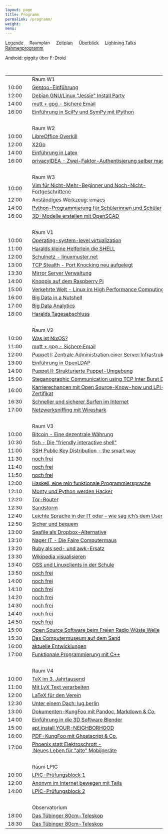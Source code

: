 ```yaml
---
layout: page
title: Programm
permalink: /programm/
weight: 
menu: 
---
```

<a href="../programm_legende">Legende</a>&nbsp;&nbsp;&nbsp;&nbsp;
Raumplan&nbsp;&nbsp;&nbsp;&nbsp;
<a href="../programm_zeitplan/">Zeitplan</a>&nbsp;&nbsp;&nbsp;&nbsp;
<a href="../programm_ueberblick">Überblick</a>&nbsp;&nbsp;&nbsp;&nbsp;
<a href="../programm_lightning_talks">Lightning Talks</a>&nbsp;&nbsp;&nbsp;&nbsp;
<a href="../programm_rahmen">Rahmenprogramm</a>

<a href="https://f-droid.org/repository/browse/?fdid=net.gaast.giggity" target="_blank">Android: giggity</a> über <a href="https://f-droid.org/" target="_blank">F-Droid</a>

<br/>

<table>

<tr><td></td><td></td><td>Raum W1</td></tr>
<tr><td>10:00</td><td><a class="work"></a></td><td><a href="../programm/schmidt_stockmayer-gentoo">Gentoo-Einführung</a></td><td>Mark&nbsp;Schmidt,&nbsp;Andreas&nbsp;Stockmayer</td></tr>
<tr><td>12:00</td><td><a class="work"></a></td><td><a href="../programm/mundt_nachbauer-jessie_party">Debian&nbsp;GNU/Linux&nbsp;"Jessie"&nbsp;Install&nbsp;Party</a></td><td>Andreas&nbsp;Mundt,&nbsp;Florian&nbsp;Nachbauer</td></tr>
<tr><td>14:00</td><td><a class="work"></a></td><td><a href="../programm/guckes-muttgpg2">mutt&nbsp;+&nbsp;gpg&nbsp;-&nbsp;Sichere&nbsp;Email</a></td><td>Sven&nbsp;Guckes</td></tr>
<tr><td>16:00</td><td><a class="work"></a></td><td><a href="../programm/hrenka-python">Einführung&nbsp;in&nbsp;SciPy&nbsp;und&nbsp;SymPy&nbsp;mit&nbsp;IPython</a></td><td>Peter&nbsp;Hrenka</td></tr>
<tr><td>&nbsp;</td></tr>

<tr><td></td><td></td><td>Raum W2</td></tr>
<tr><td>10:00</td><td><a class="work"></a></td><td><a href="../programm/krug-libreoffice">LibreOffice&nbsp;Overkill</a></td><td>Stefan&nbsp;Krug</td></tr>
<tr><td>12:00</td><td><a class="work"></a></td><td><a href="../programm/graesing-x2go">X2Go</a></td><td>Heinz&nbsp;Graesing</td></tr>
<tr><td>14:00</td><td><a class="work"></a></td><td><a href="../programm/nagel-latex">Einführung&nbsp;in&nbsp;Latex</a></td><td>Thorsten&nbsp;Nagel</td></tr>
<tr><td>16:00</td><td><a class="work"></a></td><td><a href="../programm/koelbel-privacyidea">privacyIDEA&nbsp;-&nbsp;Zwei-Faktor-Authentisierung&nbsp;selber&nbsp;machen</a></td><td>Cornelius&nbsp;Kölbel</td></tr>
<tr><td>&nbsp;</td></tr>

<tr><td></td><td></td><td>Raum W3</td></tr>
<tr><td>10:00</td><td><a class="work"></a></td><td><a href="../programm/zimmer-vim">Vim&nbsp;für&nbsp;Nicht-Mehr-Beginner&nbsp;und&nbsp;Noch-Nicht-Fortgeschrittene</a></td><td>Toni&nbsp;Zimmer</td></tr>
<tr><td>12:00</td><td><a class="work"></a></td><td><a href="../programm/waelde-emacs">Anständiges&nbsp;Werkzeug:&nbsp;emacs</a></td><td>Erich&nbsp;Wälde</td></tr>
<tr><td>14:00</td><td><a class="work"></a></td><td><a href="../programm/blechschmidt-python_schueler">Python-Programmierung&nbsp;für&nbsp;Schülerinnen&nbsp;und&nbsp;Schüler</a></td><td>Ingo&nbsp;Blechschmidt</td></tr>
<tr><td>16:00</td><td><a class="work"></a></td><td><a href="../programm/knopper-openscad">3D-Modelle&nbsp;erstellen&nbsp;mit&nbsp;OpenSCAD</a></td><td>Prof.&nbsp;Dipl.-Ing.&nbsp;Klaus&nbsp;Knopper</td></tr>
<tr><td>&nbsp;</td></tr>

<tr><td></td><td></td><td>Raum V1</td></tr>
<tr><td>10:00</td><td><a class="talk"></a></td><td><a href="../programm/brauner-lxc">Operating-system-level&nbsp;virtualization</a></td><td>Christian&nbsp;Brauner</td></tr>
<tr><td>11:00</td><td><a class="talk"></a></td><td><a href="../programm/koenig-bash">Haralds&nbsp;kleine&nbsp;Helferlein&nbsp;die&nbsp;SHELL</a></td><td>Harald&nbsp;König</td></tr>
<tr><td>12:00</td><td><a class="talk"></a></td><td><a href="../programm/schiebel-linuxmuster">Schulnetz&nbsp;-&nbsp;linuxmuster.net</a></td><td>Frank&nbsp;Schiebel</td></tr>
<tr><td>13:00</td><td><a class="talk"></a></td><td><a href="../programm/seidel-tcp_stealth">TCP&nbsp;Stealth&nbsp;-&nbsp;Port&nbsp;Knocking&nbsp;neu&nbsp;aufgelegt</a></td><td>Dr.&nbsp;Udo&nbsp;Seidel</td></tr>
<tr><td>13:30</td><td><a class="talk"></a></td><td><a href="../programm/reber-mirrorserver">Mirror&nbsp;Server&nbsp;Verwaltung</a></td><td>Adrian&nbsp;Reber</td></tr>
<tr><td>14:00</td><td><a class="talk"></a></td><td><a href="../programm/knopper-knoppix_raspi">Knoppix&nbsp;auf&nbsp;dem&nbsp;Raspberry&nbsp;Pi</a></td><td>Prof.&nbsp;Dipl.-Ing.&nbsp;Klaus&nbsp;Knopper</td></tr>
<tr><td>15:00</td><td><a class="talk"></a></td><td><a href="../programm/gantikow-verkehrte_welt">Verkehrte&nbsp;Welt&nbsp;-&nbsp;Linux&nbsp;im&nbsp;High&nbsp;Performance&nbsp;Computing</a></td><td>Holger&nbsp;Gantikow</td></tr>
<tr><td>16:00</td><td><a class="talk"></a></td><td><a href="../programm/flebbe-bigdata1">Big&nbsp;Data&nbsp;in&nbsp;a&nbsp;Nutshell</a></td><td>Olaf&nbsp;Flebbe</td></tr>
<tr><td>17:00</td><td><a class="talk"></a></td><td><a href="../programm/goetz-bigdata2">Big&nbsp;Data&nbsp;Analytics</a></td><td>Thomas&nbsp;Götz</td></tr>
<tr><td>18:00</td><td><a class="talk"></a></td><td><a href="../programm/koenig-tagesabschluss">Haralds&nbsp;Tagesabschluss</a></td><td>Harald&nbsp;König</td></tr>
<tr><td>&nbsp;</td></tr>

<tr><td></td><td></td><td>Raum V2</td></tr>
<tr><td>10:00</td><td><a class="talk"></a></td><td><a href="../programm/schiele-nixos">Was&nbsp;ist&nbsp;NixOS?</a></td><td>Joachim&nbsp;Schiele</td></tr>
<tr><td>11:00</td><td><a class="talk"></a></td><td><a href="../programm/guckes-muttgpg1">mutt&nbsp;+&nbsp;gpg&nbsp;-&nbsp;Sichere&nbsp;Email</a></td><td>Sven&nbsp;Guckes</td></tr>
<tr><td>12:00</td><td><a class="talk"></a></td><td><a href="../programm/kockler-puppet1">Puppet&nbsp;I:&nbsp;Zentrale&nbsp;Administration&nbsp;einer&nbsp;Server&nbsp;Infrastruktur</a></td><td>Torsten&nbsp;Kockler</td></tr>
<tr><td>13:00</td><td><a class="talk"></a></td><td><a href="../programm/gietz-openldap">Einführung&nbsp;in&nbsp;OpenLDAP</a></td><td>Peter&nbsp;Gietz</td></tr>
<tr><td>14:00</td><td><a class="talk"></a></td><td><a href="../programm/kockler-puppet2">Puppet&nbsp;II:&nbsp;Strukturierte&nbsp;Puppet-Umgebung</a></td><td>Torsten&nbsp;Kockler</td></tr>
<tr><td>15:00</td><td><a class="talk"></a></td><td><a href="../programm/kemmer-network_steganography">Steganographic&nbsp;Communication&nbsp;using&nbsp;TCP&nbsp;Inter&nbsp;Burst&nbsp;Delays</a></td><td>Florian&nbsp;Kemmer</td></tr>
<tr><td>16:00</td><td><a class="talk"></a></td><td><a href="../programm/behrla-lpic">Karrierechancen&nbsp;mit&nbsp;Open&nbsp;Source-Know-how&nbsp;und&nbsp;LPI-Zertifikat</a></td><td>Klaus&nbsp;Behrla</td></tr>
<tr><td>16:30</td><td><a class="talk"></a></td><td><a href="../programm/hofmann-surfen">Schneller&nbsp;und&nbsp;sicherer&nbsp;Surfen&nbsp;im&nbsp;Internet</a></td><td>Frank&nbsp;Hofmann</td></tr>
<tr><td>17:00</td><td><a class="talk"></a></td><td><a href="../programm/blechschmidt-wireshark">Netzwerksniffing&nbsp;mit&nbsp;Wireshark</a></td><td>Ingo&nbsp;Blechschmidt</td></tr>
<tr><td>&nbsp;</td></tr>

<tr><td></td><td></td><td>Raum V3</td></tr>
<tr><td>10:00</td><td><a class="talk"></a></td><td><a href="../programm/uebele-bitcoin">Bitcoin&nbsp;-&nbsp;Eine&nbsp;dezentrale&nbsp;Währung</a></td><td>Peter&nbsp;Uebele</td></tr>
<tr><td>10:30</td><td><a class="talk"></a></td><td><a href="../programm/weissensel-fish">fish&nbsp;-&nbsp;Die&nbsp;"friendly&nbsp;interactive&nbsp;shell"</a></td><td>Jonas&nbsp;Weissensel</td></tr>
<tr><td>11:00</td><td><a class="talk"></a></td><td><a href="../programm/genannt-sshkey_distribution">SSH&nbsp;Public&nbsp;Key&nbsp;Distribution&nbsp;-&nbsp;the&nbsp;smart&nbsp;way</a></td><td>Jonas&nbsp;Genannt</td></tr>
<tr><td>11:30</td><td><a class="light"></a></td><td><a href="../callforpapers/">noch&nbsp;frei</a></td><td>Du?&nbsp;;-)</td></tr>
<tr><td>11:40</td><td><a class="light"></a></td><td><a href="../callforpapers/">noch&nbsp;frei</a></td><td>Du?&nbsp;;-)</td></tr>
<tr><td>11:50</td><td><a class="light"></a></td><td><a href="../callforpapers/">noch&nbsp;frei</a></td><td>Du?&nbsp;;-)</td></tr>
<tr><td>12:00</td><td><a class="light"></a></td><td><a href="../programm/blechschmidt-haskell">Haskell,&nbsp;eine&nbsp;rein&nbsp;funktionale&nbsp;Programmiersprache</a></td><td>Ingo&nbsp;Blechschmidt</td></tr>
<tr><td>12:10</td><td><a class="light"></a></td><td><a href="../programm/willbold-python_kinder_buch">Monty&nbsp;und&nbsp;Python&nbsp;werden&nbsp;Hacker</a></td><td>Carina&nbsp;Willbold</td></tr>
<tr><td>12:20</td><td><a class="light"></a></td><td><a href="../programm/stadelmeier_wannenmacher-tor_router">Tor-Router</a></td><td>Andreas&nbsp;Stadelmeier,&nbsp;Fabian&nbsp;Wannenmacher</td></tr>
<tr><td>12:30</td><td><a class="light"></a></td><td><a href="../programm/blechschmidt-sandstorm">Sandstorm</a></td><td>Ingo&nbsp;Blechschmidt</td></tr>
<tr><td>12:40</td><td><a class="light"></a></td><td><a href="../programm/helmle-einfache_sprache">Leichte&nbsp;Sprache&nbsp;in&nbsp;der&nbsp;IT&nbsp;oder&nbsp;–&nbsp;wie&nbsp;sag&nbsp;ich’s&nbsp;dem&nbsp;User?</a></td><td>Krishna-Sara&nbsp;Helmle</td></tr>
<tr><td>12:50</td><td><a class="light"></a></td><td><a href="../programm/koelbel-desktop_auth">Sicher&nbsp;und&nbsp;bequem</a></td><td>Cornelius&nbsp;Kölbel</td></tr>
<tr><td>13:00</td><td><a class="light"></a></td><td><a href="../programm/giesen-seafile">Seafile&nbsp;als&nbsp;Dropbox-Alternative</a></td><td>Gregor&nbsp;Giesen</td></tr>
<tr><td>13:10</td><td><a class="light"></a></td><td><a href="../programm/widmayer-nagerit">Nager&nbsp;IT&nbsp;-&nbsp;Die&nbsp;Faire&nbsp;Computermaus</a></td><td>Karin&nbsp;Widmayer</td></tr>
<tr><td>13:20</td><td><a class="light"></a></td><td><a href="../programm/franke-ruby">Ruby&nbsp;als&nbsp;sed-&nbsp;und&nbsp;awk-Ersatz</a></td><td>Knut&nbsp;Franke</td></tr>
<tr><td>13:30</td><td><a class="light"></a></td><td><a href="../programm/humm-wikipedia">Wikipedia&nbsp;visualisieren</a></td><td>Justin&nbsp;Humm</td></tr>
<tr><td>13:40</td><td><a class="light"></a></td><td><a href="../programm/schiebel-oss_schule">OSS&nbsp;und&nbsp;Linuxclients&nbsp;in&nbsp;der&nbsp;Schule</a></td><td>Frank&nbsp;Schiebel</td></tr>
<tr><td>13:50</td><td><a class="light"></a></td><td><a href="../callforpapers/">noch&nbsp;frei</a></td><td>Du?&nbsp;;-)</td></tr>
<tr><td>14:00</td><td><a class="light"></a></td><td><a href="../callforpapers/">noch&nbsp;frei</a></td><td>Du?&nbsp;;-)</td></tr>
<tr><td>14:10</td><td><a class="light"></a></td><td><a href="../callforpapers/">noch&nbsp;frei</a></td><td>Du?&nbsp;;-)</td></tr>
<tr><td>14:20</td><td><a class="light"></a></td><td><a href="../callforpapers/">noch&nbsp;frei</a></td><td>Du?&nbsp;;-)</td></tr>
<tr><td>14:30</td><td><a class="light"></a></td><td><a href="../callforpapers/">noch&nbsp;frei</a></td><td>Du?&nbsp;;-)</td></tr>
<tr><td>14:40</td><td><a class="light"></a></td><td><a href="../callforpapers/">noch&nbsp;frei</a></td><td>Du?&nbsp;;-)</td></tr>
<tr><td>14:50</td><td><a class="light"></a></td><td><a href="../callforpapers/">noch&nbsp;frei</a></td><td>Du?&nbsp;;-)</td></tr>
<tr><td>15:00</td><td><a class="talk"></a></td><td><a href="../programm/kuestner_strohmaier-wueste_welle">Open&nbsp;Source&nbsp;Software&nbsp;beim&nbsp;Freien&nbsp;Radio&nbsp;Wüste&nbsp;Welle</a></td><td>Andreas&nbsp;Küstner,&nbsp;Friedrich&nbsp;Strohmaier</td></tr>
<tr><td>15:30</td><td><a class="talk"></a></td><td><a href="../programm/klaeren-computermuseum">Das&nbsp;Computermuseum&nbsp;auf&nbsp;dem&nbsp;Sand</a></td><td>Prof.&nbsp;Dr.&nbsp;Herbert&nbsp;Klaeren</td></tr>
<tr><td>16:00</td><td><a class="talk"></a></td><td><a href="../programm/schiele-aktuelles">aktuelle&nbsp;Entwicklungen</a></td><td>Joachim&nbsp;Schiele</td></tr>
<tr><td>17:00</td><td><a class="talk"></a></td><td><a href="../programm/grimm-cpp_funktional">Funktionale&nbsp;Programmierung&nbsp;mit&nbsp;C++</a></td><td>Rainer&nbsp;Grimm</td></tr>
<tr><td>&nbsp;</td></tr>

<tr><td></td><td></td><td>Raum V4</td></tr>
<tr><td>10:00</td><td><a class="talk"></a></td><td><a href="../programm/schroeder-tex">TeX&nbsp;im&nbsp;3.&nbsp;Jahrtausend</a></td><td>Martin&nbsp;Schröder</td></tr>
<tr><td>11:00</td><td><a class="talk"></a></td><td><a href="../programm/engelmann-lyx">Mit&nbsp;LyX&nbsp;Text&nbsp;verarbeiten</a></td><td>Wolfgang&nbsp;Engelmann</td></tr>
<tr><td>12:00</td><td><a class="talk"></a></td><td><a href="../programm/imme-latex_verein">LaTeX&nbsp;für&nbsp;den&nbsp;Verein</a></td><td>Roland&nbsp;Imme</td></tr>
<tr><td>12:30</td><td><a class="talk"></a></td><td><a href="../programm/hofmann-lug_berlin">Unter&nbsp;einem&nbsp;Dach:&nbsp;lug.berlin</a></td><td>Frank&nbsp;Hofmann</td></tr>
<tr><td>13:00</td><td><a class="talk"></a></td><td><a href="../programm/pfeifle-pandoc">Dokumenten-KungFoo&nbsp;mit&nbsp;Pandoc,&nbsp;Markdown&nbsp;&&nbsp;Co.</a></td><td>Kurt&nbsp;Pfeifle</td></tr>
<tr><td>14:00</td><td><a class="talk"></a></td><td><a href="../programm/dinges-blender">Einführung&nbsp;in&nbsp;die&nbsp;3D&nbsp;Software&nbsp;Blender</a></td><td>Thomas&nbsp;Dinges</td></tr>
<tr><td>15:00</td><td><a class="talk"></a></td><td><a href="../programm/mundt-apt_install">apt&nbsp;install&nbsp;YOUR-NEIGHBORHOOD</a></td><td>Andreas&nbsp;B.&nbsp;Mundt</td></tr>
<tr><td>16:00</td><td><a class="talk"></a></td><td><a href="../programm/pfeifle-pdfkungfoo">PDF-KungFoo&nbsp;mit&nbsp;Ghostscript&nbsp;&&nbsp;Co.</a></td><td>Kurt&nbsp;Pfeifle</td></tr>
<tr><td>17:00</td><td><a class="talk"></a></td><td><a href="../programm/gantikow-elektroschrott">Phoenix&nbsp;statt&nbsp;Elektroschrott&nbsp;-&nbsp;Neues&nbsp;Leben&nbsp;für&nbsp;"alte"&nbsp;Mobilgeräte</a></td><td>Holger&nbsp;Gantikow</td></tr>
<tr><td>&nbsp;</td></tr>

<tr><td></td><td></td><td>Raum LPIC</td></tr>
<tr><td>10:00</td><td></td><td><a href="../lpic">LPIC-Prüfungsblock&nbsp;1</a></td><td>Klaus Behrla</td></tr>
<tr><td>12:00</td><td><a class="talk"></a></td><td><a href="../programm/koelbel-tails">Anonym&nbsp;im&nbsp;Internet&nbsp;bewegen&nbsp;mit&nbsp;Tails</a></td><td>Cornelius&nbsp;Kölbel</td></tr>
<tr><td>14:00</td><td></td><td><a href="../lpic">LPIC-Prüfungsblock&nbsp;2</a></td><td>Klaus Behrla</td></tr>
<tr><td>&nbsp;</td></tr>

<tr><td></td><td></td><td>Observatorium</td></tr>
<tr><td>18:00</td><td><a class="talk"></a></td><td><a href="../programm/gottschall-teleskop">Das&nbsp;Tübinger&nbsp;80cm-Teleskop</a></td><td>Ruth&nbsp;Gottschall,&nbsp;Daniel&nbsp;Gottschall</td></tr>
<tr><td>18:30</td><td><a class="talk"></a></td><td><a href="../programm/gottschall-teleskop">Das&nbsp;Tübinger&nbsp;80cm-Teleskop</a></td><td>Ruth&nbsp;Gottschall,&nbsp;Daniel&nbsp;Gottschall</td></tr>
</table>
